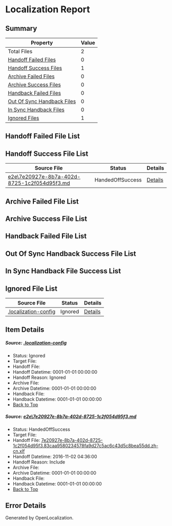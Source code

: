 # <a name='report-top'></a> Localization Report

## Summary
 Property | Value 
 -------- | ----- 
 Total Files | 2
[ Handoff Failed Files ](#handoff-failed-list)| 0
[ Handoff Success Files ](#handoff-success-list)| 1
[ Archive Failed Files ](#archive-failed-list)| 0
[ Archive Success Files ](#archive-success-list)| 0
[ Handback Failed Files ](#handback-failed-list)| 0
[ Out Of Sync Handback Files ](#outofsync-handback-success-list)| 0
[ In Sync Handback Files ](#insync-handback-success-list)| 0
[ Ignored Files ](#ignored-list)| 1

## <a name='handoff-failed-list'></a> Handoff Failed File List

## <a name='handoff-success-list'></a> Handoff Success File List
 Source File | Status | Details 
 ----------- | ------ | ------- 
 [e2e\7e20927e-8b7a-402d-8725-1c2f054d95f3.md](https://github.com/OpenLocalizationTestOrg/ol-test0/blob/13a06f00536735b8242d9b1f23ea13790556cb93/e2e/7e20927e-8b7a-402d-8725-1c2f054d95f3.md) | HandedOffSuccess | [Details](#13143ec1c722060ad5d5b977ad951e39436551ac1)

## <a name='archive-failed-list'></a> Archive Failed File List

## <a name='archive-success-list'></a> Archive Success File List

## <a name='handback-failed-list'></a> Handback Failed File List

## <a name='outofsync-handback-success-list'></a> Out Of Sync Handback Success File List

## <a name='insync-handback-success-list'></a> In Sync Handback File Success List

## <a name='ignored-list'></a> Ignored File List
 Source File | Status | Details 
 ----------- | ------ | ------- 
 [.localization-config](https://github.com/OpenLocalizationTestOrg/ol-test0/blob/13a06f00536735b8242d9b1f23ea13790556cb93/.localization-config) | Ignored | [Details](#c268a05ecaa7ec85942ed632c29928ee5bd6da8d0)

## Item Details
##### <a name='c268a05ecaa7ec85942ed632c29928ee5bd6da8d0'></a> Source: [.localization-config](https://github.com/OpenLocalizationTestOrg/ol-test0/blob/13a06f00536735b8242d9b1f23ea13790556cb93/.localization-config)
* Status: Ignored
* Target File: 
* Handoff File: 
* Handoff Datetime: 0001-01-01 00:00:00
* Handoff Reason: Ignored
* Archive File: 
* Archive Datetime: 0001-01-01 00:00:00
* Handback File: 
* Handback Datetime: 0001-01-01 00:00:00
* [Back to Top](#report-top)

##### <a name='13143ec1c722060ad5d5b977ad951e39436551ac1'></a> Source: [e2e\7e20927e-8b7a-402d-8725-1c2f054d95f3.md](https://github.com/OpenLocalizationTestOrg/ol-test0/blob/13a06f00536735b8242d9b1f23ea13790556cb93/e2e/7e20927e-8b7a-402d-8725-1c2f054d95f3.md)
* Status: HandedOffSuccess
* Target File: 
* Handoff File: [7e20927e-8b7a-402d-8725-1c2f054d95f3.83caa9580234578fa9d27c5ac6c43d5c8bea55dd.zh-cn.xlf](https://github.com/OpenLocalizationTestOrg/ol-test0-handoff/blob/2f2029fcdc5c21508a4331f977ac0754b1d2e54a/ol-handoff/OpenLocalizationTestOrg/ol-test0-zhcn/yufeih/ht/7e20927e-8b7a-402d-8725-1c2f054d95f3.83caa9580234578fa9d27c5ac6c43d5c8bea55dd.zh-cn.xlf)
* Handoff Datetime: 2016-11-02 04:36:00
* Handoff Reason: Include
* Archive File: 
* Archive Datetime: 0001-01-01 00:00:00
* Handback File: 
* Handback Datetime: 0001-01-01 00:00:00
* [Back to Top](#report-top)


## Error Details

Generated by OpenLocalization.

